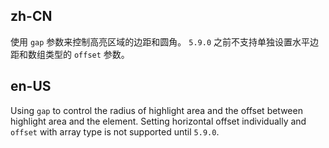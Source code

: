 ## zh-CN

使用 `gap` 参数来控制高亮区域的边距和圆角。 `5.9.0` 之前不支持单独设置水平边距和数组类型的 `offset` 参数。

## en-US

Using `gap` to control the radius of highlight area and the offset between highlight area and the element. Setting horizontal offset individually and `offset` with array type is not supported until `5.9.0`.
